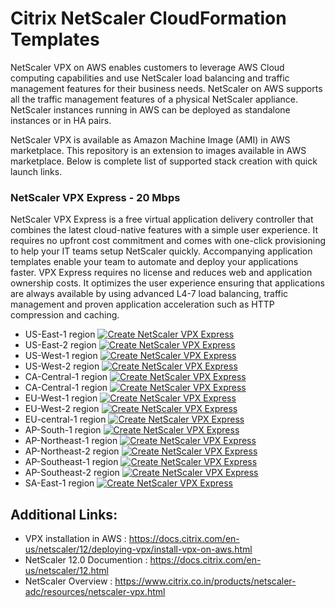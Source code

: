 # Citrix NetScaler CloudFormation Templates

NetScaler VPX on AWS enables customers to leverage AWS Cloud computing capabilities and use NetScaler load balancing and traffic management features for their business needs. NetScaler on AWS supports all the traffic management features of a physical NetScaler appliance. NetScaler instances running in AWS can be deployed as standalone instances or in HA pairs.

NetScaler VPX is available as Amazon Machine Image (AMI) in AWS marketplace. This repository is an extension to images available in AWS marketplace. Below is complete list of supported stack creation with quick launch links.



### NetScaler VPX Express - 20 Mbps

NetScaler VPX Express is a free virtual application delivery controller that combines the latest cloud-native features with a simple user experience. It requires no upfront cost commitment and comes with one-click provisioning to help your IT teams setup NetScaler quickly. Accompanying application templates enable your team to automate and deploy your applications faster. VPX Express requires no license and reduces web and application ownership costs. It optimizes the user experience ensuring that applications are always available by using advanced L4-7 load balancing, traffic management and proven application acceleration such as HTTP compression and caching.

- US-East-1 region
    [![Create NetScaler VPX Express](https://s3.amazonaws.com/cloudformation-examples/cloudformation-launch-stack.png)](https://console.aws.amazon.com/cloudformation/home?region=us-east-1#/stacks/new?stackName=NetScaler-12-VPX-Express&templateURL=https://s3.amazonaws.com/netscaler-cft-templates/express.1nic.template)
- US-East-2 region
    [![Create NetScaler VPX Express](https://s3.amazonaws.com/cloudformation-examples/cloudformation-launch-stack.png)](https://console.aws.amazon.com/cloudformation/home?region=us-east-2#/stacks/new?stackName=NetScaler-12-VPX-Express&templateURL=https://s3.amazonaws.com/netscaler-cft-templates/express.1nic.template)
- US-West-1 region
    [![Create NetScaler VPX Express](https://s3.amazonaws.com/cloudformation-examples/cloudformation-launch-stack.png)](https://console.aws.amazon.com/cloudformation/home?region=us-west-1#/stacks/new?stackName=NetScaler-12-VPX-Express&templateURL=https://s3.amazonaws.com/netscaler-cft-templates/express.1nic.template)
- US-West-2 region
    [![Create NetScaler VPX Express](https://s3.amazonaws.com/cloudformation-examples/cloudformation-launch-stack.png)](https://console.aws.amazon.com/cloudformation/home?region=us-west-2#/stacks/new?stackName=NetScaler-12-VPX-Express&templateURL=https://s3.amazonaws.com/netscaler-cft-templates/express.1nic.template)
- CA-Central-1 region
    [![Create NetScaler VPX Express](https://s3.amazonaws.com/cloudformation-examples/cloudformation-launch-stack.png)](https://console.aws.amazon.com/cloudformation/home?region=ca-central-1#/stacks/new?stackName=NetScaler-12-VPX-Express&templateURL=https://s3.amazonaws.com/netscaler-cft-templates/express.1nic.template)
- CA-Central-1 region
    [![Create NetScaler VPX Express](https://s3.amazonaws.com/cloudformation-examples/cloudformation-launch-stack.png)](https://console.aws.amazon.com/cloudformation/home?region=ca-central-1#/stacks/new?stackName=NetScaler-12-VPX-Express&templateURL=https://s3.amazonaws.com/netscaler-cft-templates/express.1nic.template)
- EU-West-1 region
    [![Create NetScaler VPX Express](https://s3.amazonaws.com/cloudformation-examples/cloudformation-launch-stack.png)](https://console.aws.amazon.com/cloudformation/home?region=eu-west-1#/stacks/new?stackName=NetScaler-12-VPX-Express&templateURL=https://s3.amazonaws.com/netscaler-cft-templates/express.1nic.template)
- EU-West-2 region
    [![Create NetScaler VPX Express](https://s3.amazonaws.com/cloudformation-examples/cloudformation-launch-stack.png)](https://console.aws.amazon.com/cloudformation/home?region=eu-west-2#/stacks/new?stackName=NetScaler-12-VPX-Express&templateURL=https://s3.amazonaws.com/netscaler-cft-templates/express.1nic.template)
- EU-central-1 region
    [![Create NetScaler VPX Express](https://s3.amazonaws.com/cloudformation-examples/cloudformation-launch-stack.png)](https://console.aws.amazon.com/cloudformation/home?region=eu-central-1#/stacks/new?stackName=NetScaler-12-VPX-Express&templateURL=https://s3.amazonaws.com/netscaler-cft-templates/express.1nic.template)
- AP-South-1 region
    [![Create NetScaler VPX Express](https://s3.amazonaws.com/cloudformation-examples/cloudformation-launch-stack.png)](https://console.aws.amazon.com/cloudformation/home?region=ap-south-1#/stacks/new?stackName=NetScaler-12-VPX-Express&templateURL=https://s3.amazonaws.com/netscaler-cft-templates/express.1nic.template)
- AP-Northeast-1 region
    [![Create NetScaler VPX Express](https://s3.amazonaws.com/cloudformation-examples/cloudformation-launch-stack.png)](https://console.aws.amazon.com/cloudformation/home?region=ap-northeast-1#/stacks/new?stackName=NetScaler-12-VPX-Express&templateURL=https://s3.amazonaws.com/netscaler-cft-templates/express.1nic.template)
- AP-Northeast-2 region
    [![Create NetScaler VPX Express](https://s3.amazonaws.com/cloudformation-examples/cloudformation-launch-stack.png)](https://console.aws.amazon.com/cloudformation/home?region=ap-northeast-2#/stacks/new?stackName=NetScaler-12-VPX-Express&templateURL=https://s3.amazonaws.com/netscaler-cft-templates/express.1nic.template)
- AP-Southeast-1 region
    [![Create NetScaler VPX Express](https://s3.amazonaws.com/cloudformation-examples/cloudformation-launch-stack.png)](https://console.aws.amazon.com/cloudformation/home?region=ap-southeast-1#/stacks/new?stackName=NetScaler-12-VPX-Express&templateURL=https://s3.amazonaws.com/netscaler-cft-templates/express.1nic.template)
- AP-Southeast-2 region
    [![Create NetScaler VPX Express](https://s3.amazonaws.com/cloudformation-examples/cloudformation-launch-stack.png)](https://console.aws.amazon.com/cloudformation/home?region=ap-southeast-2#/stacks/new?stackName=NetScaler-12-VPX-Express&templateURL=https://s3.amazonaws.com/netscaler-cft-templates/express.1nic.template)
- SA-East-1 region
    [![Create NetScaler VPX Express](https://s3.amazonaws.com/cloudformation-examples/cloudformation-launch-stack.png)](https://console.aws.amazon.com/cloudformation/home?region=sa-east-1#/stacks/new?stackName=NetScaler-12-VPX-Express&templateURL=https://s3.amazonaws.com/netscaler-cft-templates/express.1nic.template)


## Additional Links:

- VPX installation in AWS : https://docs.citrix.com/en-us/netscaler/12/deploying-vpx/install-vpx-on-aws.html
- NetScaler 12.0 Documention : https://docs.citrix.com/en-us/netscaler/12.html 
- NetScaler Overview : https://www.citrix.co.in/products/netscaler-adc/resources/netscaler-vpx.html
